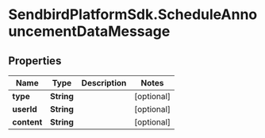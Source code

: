 # SendbirdPlatformSdk.ScheduleAnnouncementDataMessage

## Properties

Name | Type | Description | Notes
------------ | ------------- | ------------- | -------------
**type** | **String** |  | [optional] 
**userId** | **String** |  | [optional] 
**content** | **String** |  | [optional] 


